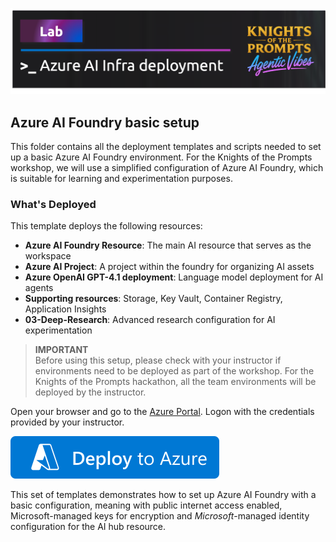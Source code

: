 ![alt text](../media/image-infra.png)
## Azure AI Foundry basic setup

This folder contains all the deployment templates and scripts needed to set up a basic Azure AI Foundry environment. For the Knights of the Prompts workshop, we will use a simplified configuration of Azure AI Foundry, which is suitable for learning and experimentation purposes.

### What's Deployed

This template deploys the following resources:

- **Azure AI Foundry Resource**: The main AI resource that serves as the workspace
- **Azure AI Project**: A project within the foundry for organizing AI assets
- **Azure OpenAI GPT-4.1 deployment**: Language model deployment for AI agents
- **Supporting resources**: Storage, Key Vault, Container Registry, Application Insights
- **03-Deep-Research**: Advanced research configuration for AI experimentation

> **IMPORTANT**  
> Before using this setup, please check with your instructor if environments need to be deployed as part of the workshop. For the Knights of the Prompts hackathon, all the team environments will be deployed by the instructor.

Open your browser and go to the [Azure Portal](https://portal.azure.com). Logon with the credentials provided by your instructor.

[![Deploy To Azure](https://raw.githubusercontent.com/Azure/azure-quickstart-templates/master/1-CONTRIBUTION-GUIDE/images/deploytoazure.svg?sanitize=true)](https://portal.azure.com/#create/Microsoft.Template/uri/https%3A%2F%2Fraw.githubusercontent.com%2FKnights-of-the-Prompts%2FAzure-AI-Foundry%2Fmain%2Finfra%2Fazuredeploy.json)

This set of templates demonstrates how to set up Azure AI Foundry with a basic configuration, meaning with public internet access enabled, Microsoft-managed keys for encryption and _Microsoft_-managed identity configuration for the AI hub resource.
